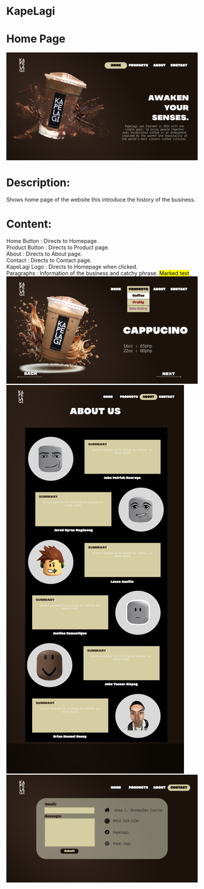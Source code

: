 # KapeLagi

# Home Page
![Web Home Page](/Design/Home.png)
# Description:
  Shows home page of the website this introduce the history of the business.
# Content:
  Home Button : Directs to Homepage.
  <br />Product Button : Directs to Product page.
  <br />About : Directs to About page.
  <br />Contact : Directs to Contact page.
  <br />KapeLagi Logo : Directs to Homepage when clicked.
  <br />Paragraphs : Information of the business and catchy phrase.
  <mark>Marked text</mark>
![Web Product Page](/Design/Product.png)
![Web About Page](/Design/About.png)
![Web Contact Page](/Design/Contact.png)

